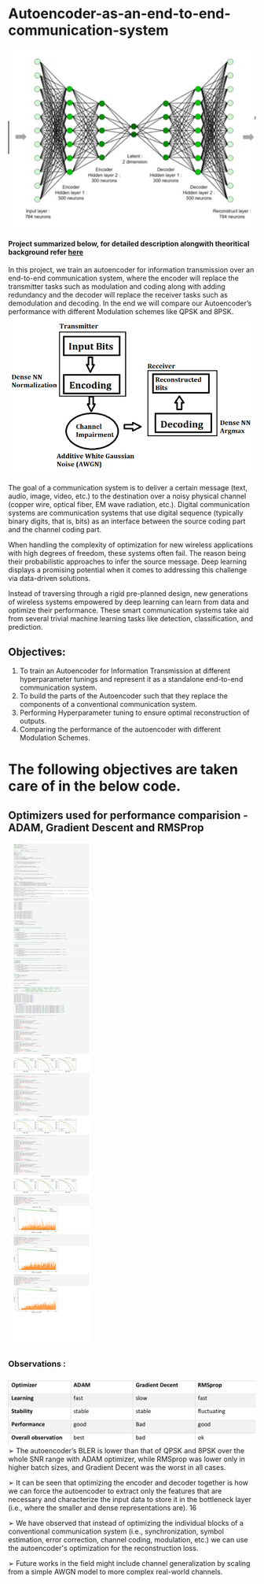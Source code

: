 # Autoencoder-as-an-end-to-end-communication-system
![](images/autoencoder.png)
#### Project summarized below, for detailed description alongwith theoritical background refer [here](autoencoder_project_description.pdf)
In this project, we train an autoencoder for information transmission over an end-to-end communication system, where the encoder will  replace the transmitter tasks such as modulation and coding along with adding redundancy and  the decoder will replace the receiver tasks such as demodulation and decoding. In the end we will compare our Autoencoder’s performance with different Modulation schemes like QPSK and 8PSK.
![](images/autoencoder_design.png)

The goal of a communication system is to deliver a certain message (text, audio, image, 
video, etc.) to the destination over a noisy physical channel (copper wire, optical fiber, EM wave 
radiation, etc.). Digital communication systems are communication systems that use digital 
sequence (typically binary digits, that is, bits) as an interface between the source coding part 
and the channel coding part. 

When handling the complexity of optimization for new wireless applications with high 
degrees of freedom, these systems often fail. The reason being their probabilistic approaches to 
infer the source message. Deep learning displays a promising potential when it comes to 
addressing this challenge via data-driven solutions. 

Instead of traversing through a rigid pre-planned design, new generations of wireless 
systems empowered by deep learning can learn from data and optimize their performance. 
These smart communication systems take aid from several trivial machine learning tasks like 
detection, classification, and prediction.

## Objectives: 

1. To train an Autoencoder for Information Transmission at different hyperparameter tunings 
and represent it as a standalone end-to-end communication system.
2. To build the parts of the Autoencoder such that they replace the components of a
conventional communication system.
3. Performing Hyperparameter tuning to ensure optimal reconstruction of outputs.
4. Comparing the performance of the autoencoder with different Modulation Schemes.

# The following objectives are taken care of in the below code.

## Optimizers used for performance comparision - ADAM, Gradient Descent and RMSProp
![](images/code.png)

### Observations :

![](images/performance_table.png)
➢ The autoencoder’s BLER is lower than that of QPSK and 8PSK over the whole SNR range
with ADAM optimizer, while RMSprop was lower only in higher batch sizes, and 
Gradient Decent was the worst in all cases.

➢ It can be seen that optimizing the encoder and decoder together is how we can force 
the autoencoder to extract only the features that are necessary and characterize the 
input data to store it in the bottleneck layer (i.e., where the smaller and dense 
representations are).
16

➢ We have observed that instead of optimizing the individual blocks of a conventional 
communication system (i.e., synchronization, symbol estimation, error correction, 
channel coding, modulation, etc.) we can use the autoencoder's optimization for the 
reconstruction loss.

➢ Future works in the field might include channel generalization by scaling from a simple 
AWGN model to more complex real-world channels.

